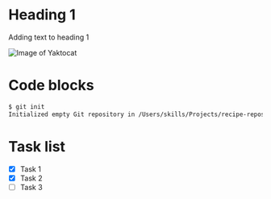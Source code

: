 # Heading 1

Adding text to heading 1

![Image of Yaktocat](https://octodex.github.com/images/yaktocat.png)

# Code blocks

``` bash
$ git init
Initialized empty Git repository in /Users/skills/Projects/recipe-repository/.git/
```

# Task list

* [x] Task 1
* [x] Task 2
* [ ] Task 3
